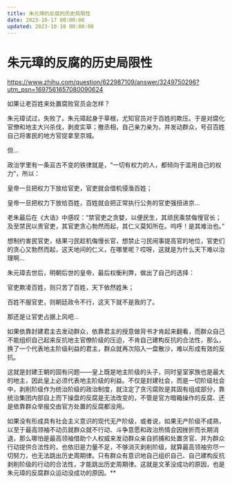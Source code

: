 ```yaml
---
title: 朱元璋的反腐的历史局限性
date: 2023-10-17 00:00:00
updated: 2023-10-18 00:00:00
---
```


# 朱元璋的反腐的历史局限性

https://www.zhihu.com/question/622987109/answer/3249750296?utm_psn=1697561657080090624

如果让老百姓来处置腐败官员会怎样？

朱元璋试过，失败了。朱元璋起身于草根，尤知官员对于百姓的欺压。于是对腐化官僚和地主大兴杀伐，剥皮实草；撤丞相，自己亲力亲为，并发动群众，号召百姓自己将害民的地方官捉拿至京城。

但…

政治学里有一条亘古不变的铁律就是，“一切有权力的人，都倾向于滥用自己的权力”，所以：

皇帝一旦把权力下放给官吏，官吏就会借机侵渔百姓；

皇帝一旦把权力下放给百姓，百姓就会把正常执行公务的官吏强扭进京…

老朱最后在《大诰》中感叹：“禁官吏之贪婪，以便民生，其顽民乘禁侮慢官长；及至禁民以贵官吏，其官吏贪心勃然而起，其仁义莫知所在。呜呼！是其难治也。”

想制约害民官吏，结果刁民趁机侮慢长官，想禁止刁民闹事提高官的地位，官吏们的贪心又勃然而起，这天地间的仁义，在哪里呢？哎呀，这就是为什么天下难以治理啊…

朱元璋去世后，明朝后世的皇帝，最后权衡利弊，做出了自己的选择：

官吏欺凌百姓，则只苦了百姓，天下依然姓朱；

百姓不服官吏，则朝廷政令不行，这天下就不是我的了。

那还是让官吏占据上风吧…

如果依靠封建君主去发动群众，依靠君主的授意做背书才肯起来翻看，而群众自己不能组织自己起来反抗地主官僚阶级的压迫，不肯自己建构反抗的合法性，那么，换了一个代表地主阶级利益的君主，群众就再次陷入一盘散沙，难以形成有效的反抗。

这就是封建王朝的固有问题——皇上既是地主阶级的头子，同时皇室家族也是最大的地主，因此皇上必须代表地主阶级的利益。不仅是封建社会，而是一切阶级社会中，剥削阶级作为统治阶级的政治制度，就注定了贪污腐败是其固有组成部分，靠统治集团内部自上而下操盘的反腐是无法改变的，不管是官方暗箱操作的反腐、还是依靠群众举报交由官方处置的反腐都没用。

如果没有形成具有社会主义意识的现代无产阶级，或者说，如果无产阶级不成熟，以至于最高领袖不动员就群众就不行动、斗争意愿和政治热情会因挫折而长期消退，那么哪怕是最高领袖借助个人权威来发动群众亲自抓捕和处置贪官、并为群众行动提供合法性的，也依旧是力量不足，不够消灭剥削阶级，就算最高领袖穷尽一切努力，也无法跳出历史周期律。只有群众有意识地自己组织自己、自己建构反抗剥削阶级的行动的合法性，才能跳出历史周期律。这就是文革没成功的原因，也是朱元璋的反腐群众运动没成功的原因。**

